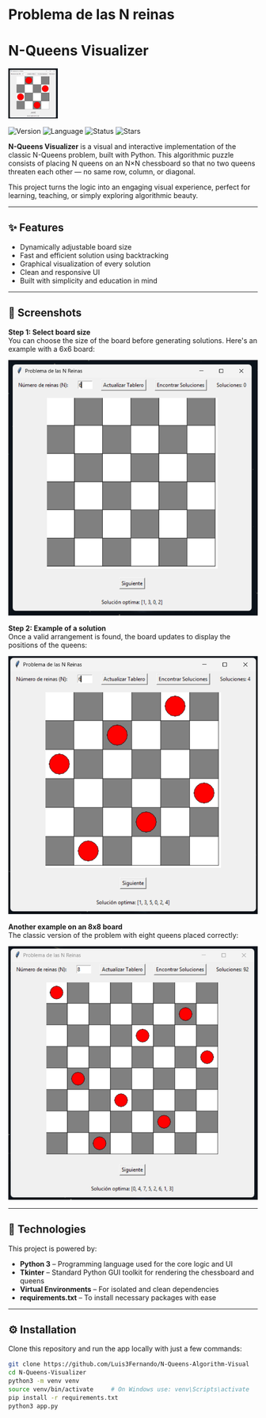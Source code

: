 # Problema de las N reinas
# N-Queens Visualizer

<img src="assets/screenshots/4x4.png" alt="N-Queens Banner" width="100"/>

![Version](https://img.shields.io/badge/version-1.0.0-darkred) ![Language](https://img.shields.io/badge/language-Python-darkred) ![Status](https://img.shields.io/badge/status-Completed-darkred)
![Stars](https://img.shields.io/github/stars/Luis3Fernando/N-Queens-Algorithm-Visual?style=social)

**N-Queens Visualizer** is a visual and interactive implementation of the classic N-Queens problem, built with Python. This algorithmic puzzle consists of placing N queens on an N×N chessboard so that no two queens threaten each other — no same row, column, or diagonal.

This project turns the logic into an engaging visual experience, perfect for learning, teaching, or simply exploring algorithmic beauty.

---

## ✨ Features

- Dynamically adjustable board size
- Fast and efficient solution using backtracking
- Graphical visualization of every solution
- Clean and responsive UI
- Built with simplicity and education in mind

---

## 📸 Screenshots

**Step 1: Select board size**  
You can choose the size of the board before generating solutions. Here's an example with a 6x6 board:

<img src="assets/screenshots/6x6.png" width="600"/>

**Step 2: Example of a solution**  
Once a valid arrangement is found, the board updates to display the positions of the queens:

<img src="assets/screenshots/6x6solve.png" width="600"/>

**Another example on an 8x8 board**  
The classic version of the problem with eight queens placed correctly:

<img src="assets/screenshots/8x8solve.png" width="600"/>

---

## 🧰 Technologies

This project is powered by:

- **Python 3** – Programming language used for the core logic and UI
- **Tkinter** – Standard Python GUI toolkit for rendering the chessboard and queens
- **Virtual Environments** – For isolated and clean dependencies
- **requirements.txt** – To install necessary packages with ease

---

## ⚙️ Installation

Clone this repository and run the app locally with just a few commands:

```bash
git clone https://github.com/Luis3Fernando/N-Queens-Algorithm-Visual
cd N-Queens-Visualizer
python3 -m venv venv
source venv/bin/activate     # On Windows use: venv\Scripts\activate
pip install -r requirements.txt
python3 app.py
